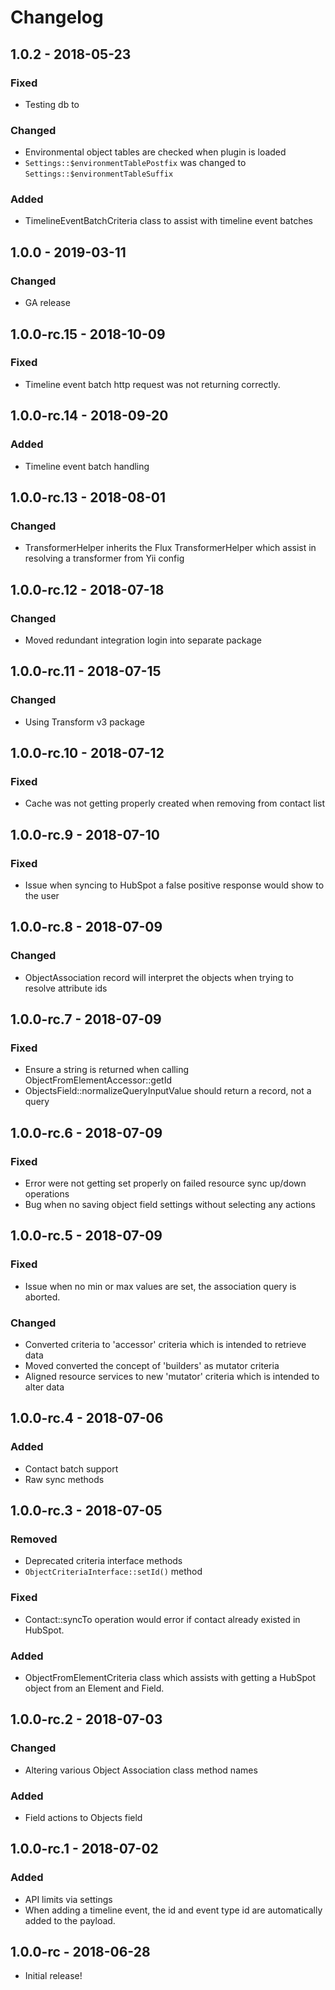 # Changelog

## 1.0.2 - 2018-05-23
### Fixed
- Testing db to 

### Changed
- Environmental object tables are checked when plugin is loaded
- `Settings::$environmentTablePostfix` was changed to `Settings::$environmentTableSuffix`

### Added
- TimelineEventBatchCriteria class to assist with timeline event batches

## 1.0.0 - 2019-03-11
### Changed
- GA release

## 1.0.0-rc.15 - 2018-10-09
### Fixed
- Timeline event batch http request was not returning correctly.

## 1.0.0-rc.14 - 2018-09-20
### Added
- Timeline event batch handling

## 1.0.0-rc.13 - 2018-08-01
### Changed
- TransformerHelper inherits the Flux TransformerHelper which assist in resolving a transformer from Yii config

## 1.0.0-rc.12 - 2018-07-18
### Changed
- Moved redundant integration login into separate package

## 1.0.0-rc.11 - 2018-07-15
### Changed
- Using Transform v3 package

## 1.0.0-rc.10 - 2018-07-12
### Fixed
- Cache was not getting properly created when removing from contact list

## 1.0.0-rc.9 - 2018-07-10
### Fixed
- Issue when syncing to HubSpot a false positive response would show to the user

## 1.0.0-rc.8 - 2018-07-09
### Changed
- ObjectAssociation record will interpret the objects when trying to resolve attribute ids

## 1.0.0-rc.7 - 2018-07-09
### Fixed
- Ensure a string is returned when calling ObjectFromElementAccessor::getId
- ObjectsField::normalizeQueryInputValue should return a record, not a query 

## 1.0.0-rc.6 - 2018-07-09
### Fixed
- Error were not getting set properly on failed resource sync up/down operations 
- Bug when no saving object field settings without selecting any actions

## 1.0.0-rc.5 - 2018-07-09
### Fixed
- Issue when no min or max values are set, the association query is aborted.

### Changed
- Converted criteria to 'accessor' criteria which is intended to retrieve data
- Moved converted the concept of 'builders' as mutator criteria
- Aligned resource services to new 'mutator' criteria which is intended to alter data
 
## 1.0.0-rc.4 - 2018-07-06
### Added
- Contact batch support
- Raw sync methods

## 1.0.0-rc.3 - 2018-07-05
### Removed
- Deprecated criteria interface methods
- `ObjectCriteriaInterface::setId()` method

### Fixed
- Contact::syncTo operation would error if contact already existed in HubSpot.

### Added
- ObjectFromElementCriteria class which assists with getting a HubSpot object from an Element and Field.

## 1.0.0-rc.2 - 2018-07-03
### Changed
- Altering various Object Association class method names

### Added
- Field actions to Objects field

## 1.0.0-rc.1 - 2018-07-02
### Added
- API limits via settings
- When adding a timeline event, the id and event type id are automatically added to the payload.

## 1.0.0-rc - 2018-06-28
- Initial release!
